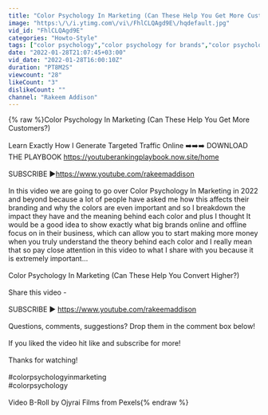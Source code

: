 ```yaml
---
title: "Color Psychology In Marketing (Can These Help You Get More Customers?)"
image: "https:\/\/i.ytimg.com\/vi\/FhlCLQAgd9E\/hqdefault.jpg"
vid_id: "FhlCLQAgd9E"
categories: "Howto-Style"
tags: ["color psychology","color psychology for brands","color psychology in branding"]
date: "2022-01-28T21:07:45+03:00"
vid_date: "2022-01-28T16:00:10Z"
duration: "PT8M2S"
viewcount: "28"
likeCount: "3"
dislikeCount: ""
channel: "Rakeem Addison"
---
```

{% raw %}Color Psychology In Marketing (Can These Help You Get More Customers?)<br /><br />Learn Exactly How I Generate Targeted Traffic Online ➡️➡️➡️ DOWNLOAD THE PLAYBOOK <a rel="nofollow" target="blank" href="https://youtuberankingplaybook.now.site/home">https://youtuberankingplaybook.now.site/home</a><br /><br />SUBSCRIBE ►<a rel="nofollow" target="blank" href="https://www.youtube.com/rakeemaddison">https://www.youtube.com/rakeemaddison</a><br /><br />In this video we are going to go over Color Psychology In Marketing in 2022 and beyond because a lot of people have asked me how this affects their branding and why the colors are even important and so I breakdown the impact they have and the meaning behind each color and plus I thought It would be a good idea to show exactly what big brands online and offline focus on in their business, which can allow you to start making more money when you truly understand the theory behind each color and I really mean that so pay close attention in this video to what I share with you because it is extremely important...<br /><br />Color Psychology In Marketing (Can These Help You Convert Higher?)<br /><br />Share this video - <br /><br />SUBSCRIBE ► <a rel="nofollow" target="blank" href="https://www.youtube.com/rakeemaddison">https://www.youtube.com/rakeemaddison</a><br /><br />Questions, comments, suggestions? Drop them in the comment box below!<br /> <br />If you liked the video hit like and subscribe for more!<br /><br />Thanks for watching!<br /><br />#colorpsychologyinmarketing<br />#colorpsychology<br /><br />Video B-Roll by Ojyrai Films from Pexels{% endraw %}

